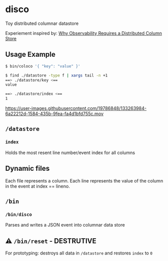 # disco
Toy distributed columnar datastore

Experiement inspired by: [Why Observability Requires a Distributed Column Store](https://www.honeycomb.io/blog/why-observability-requires-distributed-column-store/)

## Usage Example

```bash
$ bin/coloco '{ "key": "value" }'

$ find ./datastore -type f | xargs tail -n +1
==> ./datastore/key <==
value

==> ./datastore/index <==
1
```

https://user-images.githubusercontent.com/19786848/133263984-6a22212d-1584-435b-9fea-fa4d1bfd755c.mov

## `/datastore`
### `index`
Holds the most resent line number/event index for all columns

## Dynamic files
Each file represents a column. Each line represents the value of the column in the event at index == lineno.

## `/bin`
### `/bin/disco`
Parses and writes a JSON event into columnar data store

## ⚠️ `/bin/reset` - DESTRUTIVE

For prototyping: destroys all data in `/datastore` and restores `index` to `0`

